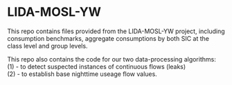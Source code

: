 # LIDA-MOSL-YW
This repo contains files provided from the LIDA-MOSL-YW project, including consumption benchmarks, aggregate consumptions by both SIC at the class level and group levels. 

This repo also contains the code for our two data-processing algorithms:\
(1) - to detect suspected instances of continuous flows (leaks)\
(2) - to establish base nighttime useage flow values. 
